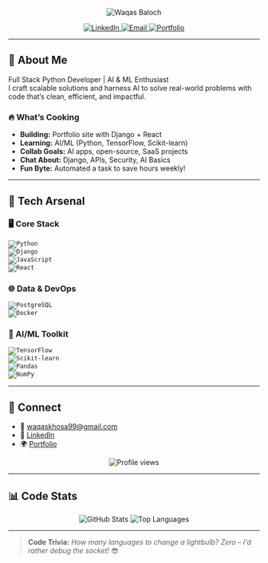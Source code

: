 <p align="center">
  <img src="https://img.shields.io/badge/Hi%20There!-Waqas%20Baloch-blueviolet?style=for-the-badge&logo=wave" alt="Waqas Baloch">
</p>

<p align="center">
  <a href="https://www.linkedin.com/in/waqas-baloch">
    <img src="https://img.shields.io/badge/LinkedIn-0A66C2?style=flat-square&logo=linkedin&logoColor=white" alt="LinkedIn">
  </a>
  <a href="mailto:waqaskhosa99@gmail.com">
    <img src="https://img.shields.io/badge/Email-EA4335?style=flat-square&logo=gmail&logoColor=white" alt="Email">
  </a>
  <a href="https://github.com/Waqas-Baloch99/portfolio">
    <img src="https://img.shields.io/badge/Portfolio-2EA44F?style=flat-square&logo=github&logoColor=white" alt="Portfolio">
  </a>
</p>

---

## 🌟 About Me  
Full Stack Python Developer | AI & ML Enthusiast  
I craft scalable solutions and harness AI to solve real-world problems with code that’s clean, efficient, and impactful.

### 🔥 What’s Cooking  
- **Building:** Portfolio site with Django + React  
- **Learning:** AI/ML (Python, TensorFlow, Scikit-learn)  
- **Collab Goals:** AI apps, open-source, SaaS projects  
- **Chat About:** Django, APIs, Security, AI Basics  
- **Fun Byte:** Automated a task to save hours weekly!  

---

## 🧰 Tech Arsenal  

### 🖥️ Core Stack  
<code><img src="https://img.shields.io/badge/Python-3776AB?logo=python&logoColor=white&style=flat-square" alt="Python"></code>  
<code><img src="https://img.shields.io/badge/Django-092E20?logo=django&logoColor=white&style=flat-square" alt="Django"></code>  
<code><img src="https://img.shields.io/badge/JavaScript-F7DF1E?logo=javascript&logoColor=black&style=flat-square" alt="JavaScript"></code>  
<code><img src="https://img.shields.io/badge/React-61DAFB?logo=react&logoColor=black&style=flat-square" alt="React"></code>  

### 🌐 Data & DevOps  
<code><img src="https://img.shields.io/badge/PostgreSQL-316192?logo=postgresql&logoColor=white&style=flat-square" alt="PostgreSQL"></code>  
<code><img src="https://img.shields.io/badge/Docker-2496ED?logo=docker&logoColor=white&style=flat-square" alt="Docker"></code>  

### 🧠 AI/ML Toolkit  
<code><img src="https://img.shields.io/badge/TensorFlow-FF6F00?logo=tensorflow&logoColor=white&style=flat-square" alt="TensorFlow"></code>  
<code><img src="https://img.shields.io/badge/Scikit--learn-F7931E?logo=scikit-learn&logoColor=white&style=flat-square" alt="Scikit-learn"></code>  
<code><img src="https://img.shields.io/badge/Pandas-150458?logo=pandas&logoColor=white&style=flat-square" alt="Pandas"></code>  
<code><img src="https://img.shields.io/badge/NumPy-013243?logo=numpy&logoColor=white&style=flat-square" alt="NumPy"></code>  

---

## 📡 Connect  
- 📧 [waqaskhosa99@gmail.com](mailto:waqaskhosa99@gmail.com)  
- 💼 [LinkedIn](https://www.linkedin.com/in/waqas-baloch)  
- 🌍 [Portfolio](https://github.com/Waqas-Baloch99/portfolio)  

<p align="center">
  <img src="https://komarev.com/ghpvc/?username=Waqas-Baloch99&color=brightgreen&style=flat-square" alt="Profile views">
</p>

---

## 📊 Code Stats  
<p align="center">
  <img src="https://github-readme-stats.vercel.app/api?username=Waqas-Baloch99&show_icons=true&theme=dracula" alt="GitHub Stats">
  <img src="https://github-readme-stats.vercel.app/api/top-langs/?username=Waqas-Baloch99&layout=compact&theme=dracula" alt="Top Languages">
</p>

---

> **Code Trivia:** *How many languages to change a lightbulb? Zero – I’d rather debug the socket!* 😎